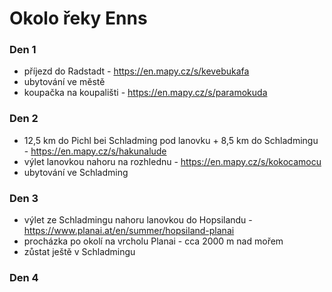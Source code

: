 # Okolo řeky Enns
### Den 1
- příjezd do Radstadt - https://en.mapy.cz/s/kevebukafa
- ubytování ve městě
- koupačka na koupališti - https://en.mapy.cz/s/paramokuda

### Den 2
- 12,5 km do Pichl bei Schladming pod lanovku + 8,5 km do Schladmingu - https://en.mapy.cz/s/hakunalude
- výlet lanovkou nahoru na rozhlednu - https://en.mapy.cz/s/kokocamocu
- ubytování ve Schladming

### Den 3
- výlet ze Schladmingu nahoru lanovkou do Hopsilandu - https://www.planai.at/en/summer/hopsiland-planai
- procházka po okolí na vrcholu Planai - cca 2000 m nad mořem
- zůstat ještě v Schladmingu

### Den 4
